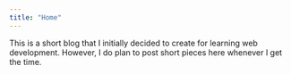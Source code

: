 ```yaml
---
title: "Home"
---
```

This is a short blog that I initially decided to create for learning web development. However, I do plan to post short pieces here whenever I get the time. 